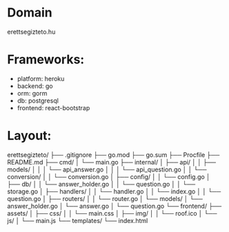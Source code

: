 # Domain
erettsegizteto.hu

# Frameworks:
- platform: heroku
- backend: go
- orm: gorm
- db: postgresql
- frontend: react-bootstrap

# Layout:
erettsegizteto/
├── .gitignore
├── go.mod
├── go.sum
├── Procfile
├── README.md
├── cmd/
│   └── main.go
├── internal/
│   ├── api/
│   │   ├── models/
│   │   │   └── api_answer.go
│   │   │   └── api_question.go
│   │   └── conversion/
│   │       └── conversion.go
│   ├── config/
│   │   └── config.go
│   ├── db/
│   │   └── answer_holder.go
│   │   └── question.go
│   │   └── storage.go
│   ├── handlers/
│   │   └── handler.go
│   │   └── index.go
│   │   └── question.go
│   ├── routers/
│   │   └── router.go
│   └── models/
│       └── answer_holder.go
│       └── answer.go
│       └── question.go
└── frontend/
    ├── assets/
    │   ├── css/
    │   │   └── main.css
    │   ├── img/
    │   │   └── roof.ico
    │   └── js/
    │       └── main.js
    └── templates/
        └── index.html